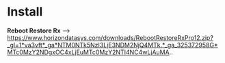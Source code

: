 # Install
**Reboot Restore Rx** --> https://www.horizondatasys.com/downloads/RebootRestoreRxPro12.zip?_gl=1*va3vft*_ga*NTM0NTk5NzI3LjE3NDM2NjQ4MTk.*_ga_325372958G*MTc0MzY2NDgxOC4xLjEuMTc0MzY2NTI4NC4wLjAuMA..

